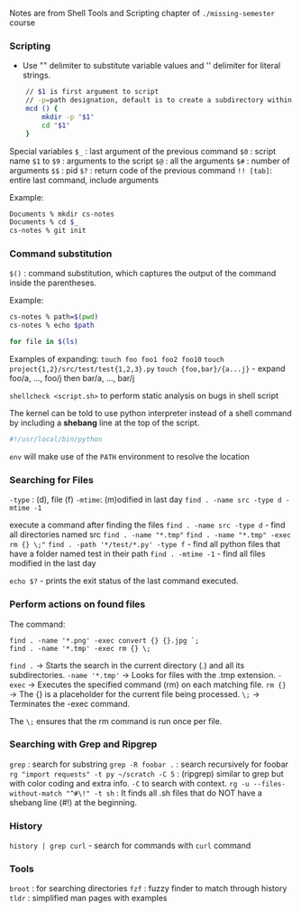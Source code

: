 Notes are from Shell Tools and Scripting chapter of `./missing-semester` course

### Scripting
- Use "" delimiter to substitute variable values and '' delimiter for literal strings.
```bash
    // $1 is first argument to script 
    // -p=path designation, default is to create a subdirectory within the current directory.
    mcd () {
        mkdir -p "$1"
        cd "$1"
    }
```
Special variables
`$_` : last argument of the previous command
`$0` : script name
`$1` to `$9` : arguments to the script
`$@` : all the arguments
`$#` : number of arguments
`$$` : pid 
`$?` : return code of the previous command
`!! [tab]`: entire last command, include arguments

Example: 
```bash
Documents % mkdir cs-notes
Documents % cd $_
cs-notes % git init
```

### Command substitution
`$()` : command substitution, which captures the output of the command inside the parentheses.

Example:
```bash
cs-notes % path=$(pwd)
cs-notes % echo $path
```

```bash
for file in $(ls)
```
Examples of expanding:
`touch foo foo1 foo2 foo10`
`touch project{1,2}/src/test/test{1,2,3}.py` 
`touch {foo,bar}/{a...j}` - expand foo/a, ..., foo/j then bar/a, ..., bar/j

`shellcheck <script.sh>` to perform static analysis on bugs in shell script

The kernel can be told to use python interpreter instead of a shell command by including a <b>shebang</b> line at the top of the script. 
```bash
#!/usr/local/bin/python
```
`env` will make use of the `PATH` environment to resolve the location

### Searching for Files
`-type` : (d), file (f)
`-mtime`: (m)odified in last day
`find . -name src -type d -mtime -1`

execute a command after finding the files
`find . -name src -type d` - find all directories named src
`find . -name "*.tmp"`
`find . -name "*.tmp" -exec rm {} \;"`
`find . -path '*/test/*.py' -type f` - find all python files that have a folder named test in their path
`find . -mtime -1` - find all files modified in the last day

`echo $?` - prints the exit status of the last command executed.

### Perform actions on found files
The command:
```
find . -name '*.png' -exec convert {} {}.jpg `;
find . -name '*.tmp' -exec rm {} \;
```

`find .` → Starts the search in the current directory (.) and all its subdirectories.
`-name '*.tmp'` → Looks for files with the .tmp extension.
`-exec` → Executes the specified command (rm) on each matching file.
`rm {}` → The {} is a placeholder for the current file being processed.
`\;` → Terminates the -exec command.

The `\;` ensures that the rm command is run once per file.


### Searching with Grep and Ripgrep
`grep` : search for substring
`grep -R foobar .` : search recursively for foobar 
`rg "import requests" -t py ~/scratch -C 5` : (ripgrep) similar to grep but with color coding and extra info. `-C` to search with context.
`rg -u --files-without-match "^#\!" -t sh` : It finds all .sh files that do NOT have a shebang line (#!) at the beginning.

### History
`history | grep curl` - search for commands with `curl` command

### Tools
`broot` : for searching directories
`fzf` : fuzzy finder to match through history
`tldr` : simplified man pages with examples